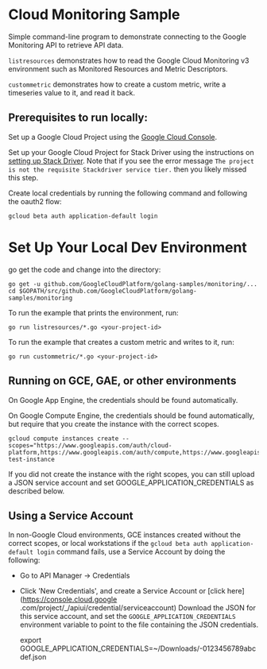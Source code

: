 # Cloud Monitoring Sample

Simple command-line program to demonstrate connecting to the Google
Monitoring API to retrieve API data.

`listresources` demonstrates how to read the Google Cloud Monitoring v3 environment such as
 Monitored Resources and Metric Descriptors.

`custommetric` demonstrates how to create a custom metric, write a timeseries value to it,
and read it back.


## Prerequisites to run locally:

Set up a Google Cloud Project using the [Google Cloud Console](https://console.cloud.google.com).

Set up your Google Cloud Project for Stack Driver using the instructions on [setting up Stack Driver](https://cloud.google.com/monitoring/accounts/guide#setup-account). Note that if you see the error message 
`The project is not the requisite Stackdriver service tier.` then you likely missed this step.

Create local credentials by running the following command and following the oauth2 flow:

    gcloud beta auth application-default login

# Set Up Your Local Dev Environment

go get the code and change into the directory:

    go get -u github.com/GoogleCloudPlatform/golang-samples/monitoring/...
    cd $GOPATH/src/github.com/GoogleCloudPlatform/golang-samples/monitoring

To run the example that prints the environment, run:

    go run listresources/*.go <your-project-id>

To run the example that creates a custom metric and writes to it, run:

    go run custommetric/*.go <your-project-id>


## Running on GCE, GAE, or other environments

On Google App Engine, the credentials should be found automatically.

On Google Compute Engine, the credentials should be found automatically, but require that
you create the instance with the correct scopes. 

    gcloud compute instances create --scopes="https://www.googleapis.com/auth/cloud-platform,https://www.googleapis.com/auth/compute,https://www.googleapis.com/auth/compute.readonly" test-instance

If you did not create the instance with the right scopes, you can still upload a JSON service 
account and set GOOGLE_APPLICATION_CREDENTIALS as described below.


## Using a Service Account

In non-Google Cloud environments, GCE instances created without the correct scopes, or local
workstations if the `gcloud beta auth application-default login` command fails, use a Service 
Account by doing the following:

* Go to API Manager -> Credentials
* Click 'New Credentials', and create a Service Account or [click  here](https://console.cloud.google
.com/project/_/apiui/credential/serviceaccount)
 Download the JSON for this service account, and set the `GOOGLE_APPLICATION_CREDENTIALS`
 environment variable to point to the file containing the JSON credentials.


    export GOOGLE_APPLICATION_CREDENTIALS=~/Downloads/<project-id>-0123456789abcdef.json
